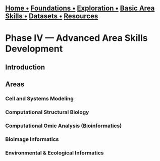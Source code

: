 ## [Home  •](/index.md) [Foundations   •](/foundations.md) [Exploration  •](/exploration.md)  [Basic Area Skills   •](/basicskills.md) [Datasets   •](/datasets.md) [Resources](/resources.md)

# Phase IV — Advanced Area Skills Development

## Introduction

## Areas
### Cell and Systems Modeling


### Computational Structural Biology


### Computational Omic Analysis (Bioinformatics)


### Bioimage Informatics


### Environmental & Ecological Informatics

